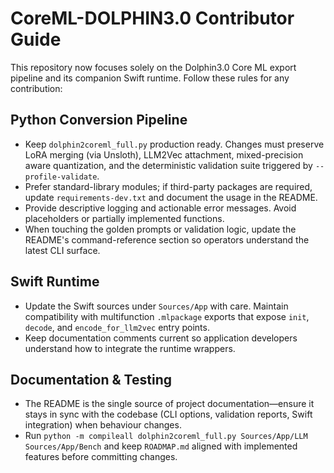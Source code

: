 # CoreML-DOLPHIN3.0 Contributor Guide

This repository now focuses solely on the Dolphin3.0 Core ML export pipeline and
its companion Swift runtime. Follow these rules for any contribution:

## Python Conversion Pipeline

- Keep `dolphin2coreml_full.py` production ready. Changes must preserve LoRA
  merging (via Unsloth), LLM2Vec attachment, mixed-precision aware quantization,
  and the deterministic validation suite triggered by `--profile-validate`.
- Prefer standard-library modules; if third-party packages are required, update
  `requirements-dev.txt` and document the usage in the README.
- Provide descriptive logging and actionable error messages. Avoid placeholders
  or partially implemented functions.
- When touching the golden prompts or validation logic, update the README's
  command-reference section so operators understand the latest CLI surface.

## Swift Runtime

- Update the Swift sources under `Sources/App` with care. Maintain compatibility
  with multifunction `.mlpackage` exports that expose `init`, `decode`, and
  `encode_for_llm2vec` entry points.
- Keep documentation comments current so application developers understand how to
  integrate the runtime wrappers.

## Documentation & Testing

- The README is the single source of project documentation—ensure it stays in
  sync with the codebase (CLI options, validation reports, Swift integration)
  when behaviour changes.
- Run `python -m compileall dolphin2coreml_full.py Sources/App/LLM Sources/App/Bench`
  and keep `ROADMAP.md` aligned with implemented features before committing
  changes.
